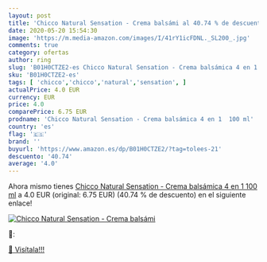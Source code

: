 ```yaml
---
layout: post
title: 'Chicco Natural Sensation - Crema balsámi al 40.74 % de descuento'
date: 2020-05-20 15:54:30
image: 'https://m.media-amazon.com/images/I/41rY1icFDNL._SL200_.jpg'
comments: true
category: ofertas
author: ring
slug: 'B01H0CTZE2-es Chicco Natural Sensation - Crema balsámica 4 en 1 100 ml'
sku: 'B01H0CTZE2-es'
tags: [ 'chicco','chicco','natural','sensation', ]
actualPrice: 4.0 EUR
currency: EUR
price: 4.0
comparePrice: 6.75 EUR
prodname: 'Chicco Natural Sensation - Crema balsámica 4 en 1  100 ml'
country: 'es'
flag: '🇪🇸'
brand: ''
buyurl: 'https://www.amazon.es/dp/B01H0CTZE2/?tag=tolees-21'
descuento: '40.74'
average: '4.0'
---
```


Ahora mismo tienes [Chicco Natural Sensation - Crema balsámica 4 en 1  100 ml](https://www.amazon.es/dp/B01H0CTZE2/?tag=tolees-21) a 4.0 EUR (original: 6.75 EUR) (40.74 %  de descuento) en el siguiente enlace!

[![Chicco Natural Sensation - Crema balsámi](https://m.media-amazon.com/images/I/41rY1icFDNL._SL200_.jpg)](https://www.amazon.es/dp/B01H0CTZE2/?tag=tolees-21)

🔎:


[🛒 Visítala!!!](https://www.amazon.es/dp/B01H0CTZE2/?tag=tolees-21)
